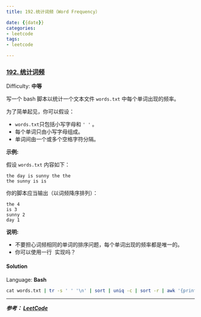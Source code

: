 ```yaml
---
title: 192.统计词频（Word Frequency）

date: {{date}}
categories:
- leetcode
tags:
- leetcode

---
```

### [192\. 统计词频](https://leetcode-cn.com/problems/word-frequency/)

Difficulty: **中等**


写一个 bash 脚本以统计一个文本文件 `words.txt` 中每个单词出现的频率。

为了简单起见，你可以假设：

*   `words.txt`只包括小写字母和 `' '` 。
*   每个单词只由小写字母组成。
*   单词间由一个或多个空格字符分隔。

**示例:**

假设 `words.txt` 内容如下：

```
the day is sunny the the
the sunny is is
```

你的脚本应当输出（以词频降序排列）：

```
the 4
is 3
sunny 2
day 1
```

**说明:**

*   不要担心词频相同的单词的排序问题，每个单词出现的频率都是唯一的。
*   你可以使用一行  实现吗？


#### Solution

Language: **Bash**

```bash
​cat words.txt | tr -s ' ' '\n' | sort | uniq -c | sort -r | awk '{print $2 " " $1}'
```
---
***参考：
[LeetCode](https://leetcode-cn.com/problems/word-frequency/)***
